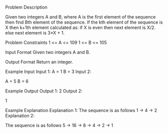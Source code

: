 Problem Description
 
 

Given two integers A and B, where A is the first element of the sequence then find Bth element of the sequence.
If the kth element of the sequence is X then k+1th element calculated as:
if X is even then next element is X/2.
else next element is 3×X + 1.


Problem Constraints
1 <= A <= 109
1 <= B <= 105


Input Format
Given two integers A and B.


Output Format
Return an integer.


Example Input
Input 1:
A = 1
B = 3
Input 2:

A = 5
B = 6


Example Output
Output 1:
2
Output 2:

1


Example Explanation
Explanation 1:
 The sequence is as follows 1 -> 4 -> 2
Explanation 2:

The sequence is as follows 5 -> 16 -> 8 -> 4 -> 2 -> 1
